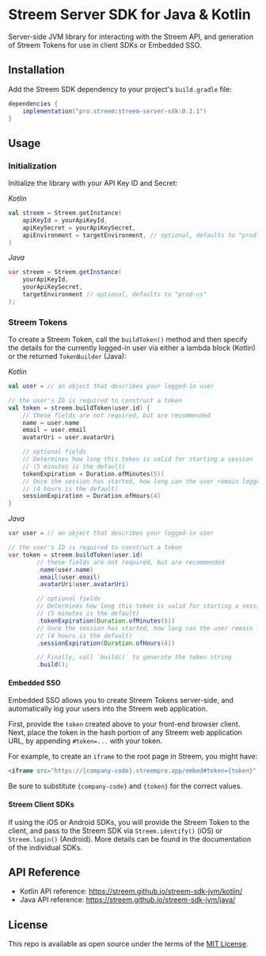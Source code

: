 # Streem Server SDK for Java & Kotlin

Server-side JVM library for interacting with the Streem API, and generation of Streem Tokens for use in client SDKs or Embedded SSO.

## Installation

Add the Streem SDK dependency to your project's `build.gradle` file:

```groovy
dependencies {
    implementation("pro.streem:streem-server-sdk:0.1.1")
}
```

## Usage

### Initialization

Initialize the library with your API Key ID and Secret:

_Kotlin_
```kotlin
val streem = Streem.getInstance(
    apiKeyId = yourApiKeyId,
    apiKeySecret = yourApiKeySecret,
    apiEnvironment = targetEnvironment, // optional, defaults to "prod-us"
)
```

_Java_
```java
var streem = Streem.getInstance(
    yourApiKeyId,
    yourApiKeySecret,
    targetEnvironment // optional, defaults to "prod-us"
);
```

### Streem Tokens

To create a Streem Token, call the `buildToken()` method and then specify the details for the currently logged-in user via either a lambda block (Kotlin) or the returned `TokenBuilder` (Java):

_Kotlin_
```kotlin
val user = // an object that describes your logged-in user

// the user's ID is required to construct a token
val token = streem.buildToken(user.id) {
    // these fields are not required, but are recommended
    name = user.name
    email = user.email
    avatarUri = user.avatarUri

    // optional fields
    // Determines how long this token is valid for starting a session
    // (5 minutes is the default)
    tokenExpiration = Duration.ofMinutes(5))
    // Once the session has started, how long can the user remain logged in
    // (4 hours is the default) 
    sessionExpiration = Duration.ofHours(4)
}
```

_Java_
```java
var user = // an object that describes your logged-in user

// the user's ID is required to construct a token
var token = streem.buildToken(user.id)
        // these fields are not required, but are recommended
        .name(user.name)
        .email(user.email)
        .avatarUri(user.avatarUri)

        // optional fields
        // Determines how long this token is valid for starting a session
        // (5 minutes is the default)
        .tokenExpiration(Duration.ofMinutes(5)) 
        // Once the session has started, how long can the user remain logged in
        // (4 hours is the default) 
        .sessionExpiration(Duration.ofHours(4))

        // Finally, call `build()` to generate the token string
        .build();
```


#### Embedded SSO

Embedded SSO allows you to create Streem Tokens server-side, and automatically log your users into the Streem web application.

First, provide the `token` created above to your front-end browser client.  Next, place the token in the hash portion of any Streem web application URL, by appending `#token=...` with your token.

For example, to create an `iframe` to the root page in Streem, you might have:

```html
<iframe src="https://{company-code}.streempro.app/embed#token={token}" />
```

Be sure to substitute `{company-code}` and `{token}` for the correct values.

#### Streem Client SDKs

If using the iOS or Android SDKs, you will provide the Streem Token to the client, and pass to the Streem SDK via `Streem.identify()` (iOS) or `Streem.login()` (Android).  More details can be found in the documentation of the individual SDKs.

## API Reference

* Kotlin API reference: <https://streem.github.io/streem-sdk-jvm/kotlin/>
* Java API reference: <https://streem.github.io/streem-sdk-jvm/java/>

## License

This repo is available as open source under the terms of the [MIT License](https://opensource.org/licenses/MIT).
